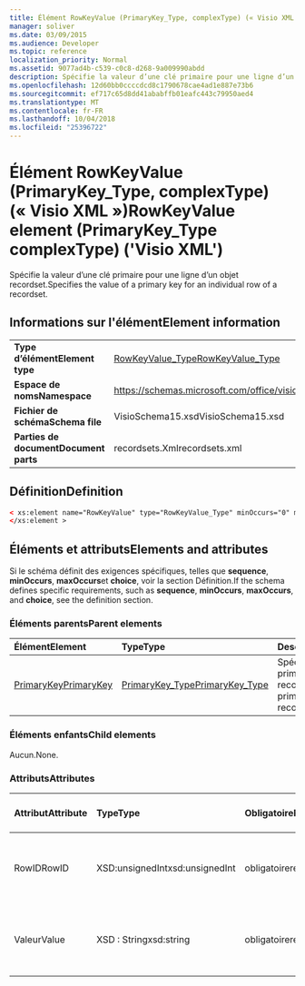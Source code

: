 ```yaml
---
title: Élément RowKeyValue (PrimaryKey_Type, complexType) (« Visio XML »)
manager: soliver
ms.date: 03/09/2015
ms.audience: Developer
ms.topic: reference
localization_priority: Normal
ms.assetid: 9077ad4b-c539-c0c8-d268-9a009990abdd
description: Spécifie la valeur d’une clé primaire pour une ligne d’un objet recordset.
ms.openlocfilehash: 12d60bb0ccccdcd8c1790678cae4ad1e887e73b6
ms.sourcegitcommit: ef717c65d8dd41ababffb01eafc443c79950aed4
ms.translationtype: MT
ms.contentlocale: fr-FR
ms.lasthandoff: 10/04/2018
ms.locfileid: "25396722"
---
```

# <a name="rowkeyvalue-element-primarykeytype-complextype-visio-xml"></a><span data-ttu-id="3e2d4-103">Élément RowKeyValue (PrimaryKey_Type, complexType) (« Visio XML »)</span><span class="sxs-lookup"><span data-stu-id="3e2d4-103">RowKeyValue element (PrimaryKey_Type complexType) ('Visio XML')</span></span>

<span data-ttu-id="3e2d4-104">Spécifie la valeur d’une clé primaire pour une ligne d’un objet recordset.</span><span class="sxs-lookup"><span data-stu-id="3e2d4-104">Specifies the value of a primary key for an individual row of a recordset.</span></span>
  
## <a name="element-information"></a><span data-ttu-id="3e2d4-105">Informations sur l'élément</span><span class="sxs-lookup"><span data-stu-id="3e2d4-105">Element information</span></span>

|||
|:-----|:-----|
|<span data-ttu-id="3e2d4-106">**Type d’élément**</span><span class="sxs-lookup"><span data-stu-id="3e2d4-106">**Element type**</span></span> <br/> |[<span data-ttu-id="3e2d4-107">RowKeyValue_Type</span><span class="sxs-lookup"><span data-stu-id="3e2d4-107">RowKeyValue_Type</span></span>](rowkeyvalue_type-complextypevisio-xml.md) <br/> |
|<span data-ttu-id="3e2d4-108">**Espace de noms**</span><span class="sxs-lookup"><span data-stu-id="3e2d4-108">**Namespace**</span></span> <br/> |https://schemas.microsoft.com/office/visio/2012/main  <br/> |
|<span data-ttu-id="3e2d4-109">**Fichier de schéma**</span><span class="sxs-lookup"><span data-stu-id="3e2d4-109">**Schema file**</span></span> <br/> |<span data-ttu-id="3e2d4-110">VisioSchema15.xsd</span><span class="sxs-lookup"><span data-stu-id="3e2d4-110">VisioSchema15.xsd</span></span>  <br/> |
|<span data-ttu-id="3e2d4-111">**Parties de document**</span><span class="sxs-lookup"><span data-stu-id="3e2d4-111">**Document parts**</span></span> <br/> |<span data-ttu-id="3e2d4-112">recordsets.Xml</span><span class="sxs-lookup"><span data-stu-id="3e2d4-112">recordsets.xml</span></span>  <br/> |
   
## <a name="definition"></a><span data-ttu-id="3e2d4-113">Définition</span><span class="sxs-lookup"><span data-stu-id="3e2d4-113">Definition</span></span>

```XML
< xs:element name="RowKeyValue" type="RowKeyValue_Type" minOccurs="0" maxOccurs="unbounded" >
</xs:element >
```

## <a name="elements-and-attributes"></a><span data-ttu-id="3e2d4-114">Éléments et attributs</span><span class="sxs-lookup"><span data-stu-id="3e2d4-114">Elements and attributes</span></span>

<span data-ttu-id="3e2d4-115">Si le schéma définit des exigences spécifiques, telles que **sequence**, **minOccurs**, **maxOccurs**et **choice**, voir la section Définition.</span><span class="sxs-lookup"><span data-stu-id="3e2d4-115">If the schema defines specific requirements, such as **sequence**, **minOccurs**, **maxOccurs**, and **choice**, see the definition section.</span></span> 
  
### <a name="parent-elements"></a><span data-ttu-id="3e2d4-116">Éléments parents</span><span class="sxs-lookup"><span data-stu-id="3e2d4-116">Parent elements</span></span>

|<span data-ttu-id="3e2d4-117">**Élément**</span><span class="sxs-lookup"><span data-stu-id="3e2d4-117">**Element**</span></span>|<span data-ttu-id="3e2d4-118">**Type**</span><span class="sxs-lookup"><span data-stu-id="3e2d4-118">**Type**</span></span>|<span data-ttu-id="3e2d4-119">**Description**</span><span class="sxs-lookup"><span data-stu-id="3e2d4-119">**Description**</span></span>|
|:-----|:-----|:-----|
|[<span data-ttu-id="3e2d4-120">PrimaryKey</span><span class="sxs-lookup"><span data-stu-id="3e2d4-120">PrimaryKey</span></span>](primarykey-element-datarecordset_type-complextypevisio-xml.md) <br/> |[<span data-ttu-id="3e2d4-121">PrimaryKey_Type</span><span class="sxs-lookup"><span data-stu-id="3e2d4-121">PrimaryKey_Type</span></span>](primarykey_type-complextypevisio-xml.md) <br/> |<span data-ttu-id="3e2d4-122">Spécifie une clé primaire d’un objet recordset.</span><span class="sxs-lookup"><span data-stu-id="3e2d4-122">Specifies a primary key of a recordset.</span></span>  <br/> |
   
### <a name="child-elements"></a><span data-ttu-id="3e2d4-123">Éléments enfants</span><span class="sxs-lookup"><span data-stu-id="3e2d4-123">Child elements</span></span>

<span data-ttu-id="3e2d4-124">Aucun.</span><span class="sxs-lookup"><span data-stu-id="3e2d4-124">None.</span></span>
  
### <a name="attributes"></a><span data-ttu-id="3e2d4-125">Attributs</span><span class="sxs-lookup"><span data-stu-id="3e2d4-125">Attributes</span></span>

|<span data-ttu-id="3e2d4-126">**Attribut**</span><span class="sxs-lookup"><span data-stu-id="3e2d4-126">**Attribute**</span></span>|<span data-ttu-id="3e2d4-127">**Type**</span><span class="sxs-lookup"><span data-stu-id="3e2d4-127">**Type**</span></span>|<span data-ttu-id="3e2d4-128">**Obligatoire**</span><span class="sxs-lookup"><span data-stu-id="3e2d4-128">**Required**</span></span>|<span data-ttu-id="3e2d4-129">**Description**</span><span class="sxs-lookup"><span data-stu-id="3e2d4-129">**Description**</span></span>|<span data-ttu-id="3e2d4-130">**Valeurs possibles**</span><span class="sxs-lookup"><span data-stu-id="3e2d4-130">**Possible values**</span></span>|
|:-----|:-----|:-----|:-----|:-----|
|<span data-ttu-id="3e2d4-131">RowID</span><span class="sxs-lookup"><span data-stu-id="3e2d4-131">RowID</span></span>  <br/> |<span data-ttu-id="3e2d4-132">XSD:unsignedInt</span><span class="sxs-lookup"><span data-stu-id="3e2d4-132">xsd:unsignedInt</span></span>  <br/> |<span data-ttu-id="3e2d4-133">obligatoire</span><span class="sxs-lookup"><span data-stu-id="3e2d4-133">required</span></span>  <br/> |<span data-ttu-id="3e2d4-134">Valeur unique qui identifie une ligne d’un objet recordset.</span><span class="sxs-lookup"><span data-stu-id="3e2d4-134">A unique value that identifies a row of a recordset.</span></span>  <br/> |<span data-ttu-id="3e2d4-135">Valeurs du type xsd:unsignedInt.</span><span class="sxs-lookup"><span data-stu-id="3e2d4-135">Values of the xsd:unsignedInt type.</span></span>  <br/> |
|<span data-ttu-id="3e2d4-136">Valeur</span><span class="sxs-lookup"><span data-stu-id="3e2d4-136">Value</span></span>  <br/> |<span data-ttu-id="3e2d4-137">XSD : String</span><span class="sxs-lookup"><span data-stu-id="3e2d4-137">xsd:string</span></span>  <br/> |<span data-ttu-id="3e2d4-138">obligatoire</span><span class="sxs-lookup"><span data-stu-id="3e2d4-138">required</span></span>  <br/> |<span data-ttu-id="3e2d4-139">La valeur de la clé primaire de cette ligne de l’objet recordset.</span><span class="sxs-lookup"><span data-stu-id="3e2d4-139">The value of the primary key for this row of the recordset.</span></span>  <br/> |<span data-ttu-id="3e2d4-140">Valeurs du type xsd : String.</span><span class="sxs-lookup"><span data-stu-id="3e2d4-140">Values of the xsd:string type.</span></span>  <br/> |
   

